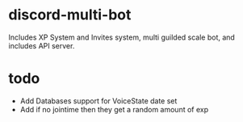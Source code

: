 # discord-multi-bot
Includes XP System and Invites system, multi guilded scale bot, and includes API server.

# todo
- Add Databases support for VoiceState date set
- Add if no jointime then they get a random amount of exp